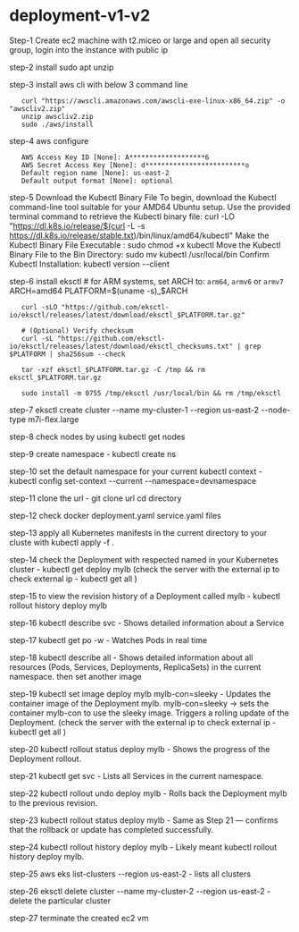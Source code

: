 # deployment-v1-v2
Step-1 Create ec2 machine with t2.miceo or large and open all security group, login into the instance with public ip

step-2 install sudo apt unzip

step-3 install aws cli with below 3 command line

       curl "https://awscli.amazonaws.com/awscli-exe-linux-x86_64.zip" -o "awscliv2.zip"
       unzip awscliv2.zip
       sudo ./aws/install
step-4 aws configure

       AWS Access Key ID [None]: A*******************6
       AWS Secret Access Key [None]: d*************************o
       Default region name [None]: us-east-2
       Default output format [None]: optional

step-5 Download the Kubectl Binary File
       To begin, download the Kubectl command-line tool suitable for your AMD64 Ubuntu setup. Use the provided terminal command to retrieve the Kubectl binary file: curl -LO "https://dl.k8s.io/release/$(curl -L -s https://dl.k8s.io/release/stable.txt)/bin/linux/amd64/kubectl"
       Make the Kubectl Binary File Executable : sudo chmod +x kubectl
       Move the Kubectl Binary File to the Bin Directory: sudo mv kubectl /usr/local/bin
       Confirm Kubectl Installation: kubectl version --client

step-6 install eksctl
       # for ARM systems, set ARCH to: `arm64`, `armv6` or `armv7`
       ARCH=amd64
       PLATFORM=$(uname -s)_$ARCH

       curl -sLO "https://github.com/eksctl-io/eksctl/releases/latest/download/eksctl_$PLATFORM.tar.gz"

       # (Optional) Verify checksum
       curl -sL "https://github.com/eksctl-io/eksctl/releases/latest/download/eksctl_checksums.txt" | grep $PLATFORM | sha256sum --check

       tar -xzf eksctl_$PLATFORM.tar.gz -C /tmp && rm eksctl_$PLATFORM.tar.gz

       sudo install -m 0755 /tmp/eksctl /usr/local/bin && rm /tmp/eksctl

step-7 eksctl create cluster --name my-cluster-1 --region us-east-2 --node-type m7i-flex.large

step-8 check nodes by using kubectl get nodes

step-9 create namespace - kubectl create ns <name>

step-10 set the default namespace for your current kubectl context - kubectl config set-context --current --namespace=devnamespace

step-11 clone the url - git clone url cd directory

step-12 check docker deployment.yaml service.yaml files

step-13 apply all Kubernetes manifests in the current directory to your cluste with kubectl apply -f .

step-14 check the Deployment with respected named in your Kubernetes cluster -  kubectl get deploy mylb
         (check the server with the external ip to check external ip - kubectl get all )

step-15 to view the revision history of a Deployment called mylb - kubectl rollout history deploy mylb

step-16  kubectl describe svc - Shows detailed information about a Service

step-17  kubectl get po -w - Watches Pods in real time

step-18  kubectl describe all - Shows detailed information about all resources (Pods, Services, Deployments, ReplicaSets) in the current namespace.
         then set another image 

step-19  kubectl set image deploy mylb mylb-con=sleeky - Updates the container image of the Deployment mylb.
         mylb-con=sleeky → sets the container mylb-con to use the sleeky image.
         Triggers a rolling update of the Deployment.
         (check the server with the external ip to check external ip - kubectl get all )

step-20  kubectl rollout status deploy mylb - Shows the progress of the Deployment rollout.

step-21  kubectl get svc - Lists all Services in the current namespace.

step-22  kubectl rollout undo deploy mylb - Rolls back the Deployment mylb to the previous revision.

step-23  kubectl rollout status deploy mylb - Same as Step 21 — confirms that the rollback or update has completed successfully.

step-24  kubectl rollout history deploy mylb - Likely meant kubectl rollout history deploy mylb.

step-25  aws eks list-clusters --region us-east-2 - lists all clusters

step-26  eksctl delete cluster --name my-cluster-2 --region us-east-2 - delete the particular cluster

step-27 terminate the created ec2 vm
